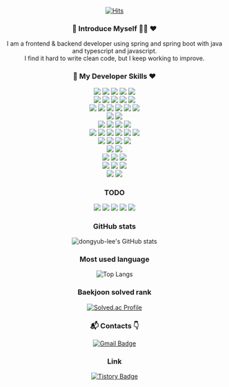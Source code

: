 <div align=center>
  
[![Hits](https://hits.seeyoufarm.com/api/count/incr/badge.svg?url=https%3A%2F%2Fgithub.com%2Fdongyub-lee%2Fhit-counter&count_bg=%2379C83D&title_bg=%23555555&icon=&icon_color=%23E7E7E7&title=hits&edge_flat=false)](https://hits.seeyoufarm.com)

### 🙌 Introduce Myself 🙇‍♂️ ❤
I am a frontend & backend developer using spring and spring boot with java and typescript and javascript.  
I find it hard to write clean code, but I keep working to improve.
<br>

### 🤝 My Developer Skills ❤️
<!--
![](https://img.shields.io/badge/JAVA-007396?style=for-the-badge&logo=java&logoColor=white)
![](https://img.shields.io/badge/TypeScript-FFFFFF?style=for-the-badge&logo=typescript&logoColor=orange)
![](https://img.shields.io/badge/Javascript-F7DF1E?style=for-the-badge&logo=javascript&logoColor=black)  
![](https://img.shields.io/badge/Spring-6DB33F?style=for-the-badge&logo=spring&logoColor=white)
![](https://img.shields.io/badge/SpringBoot-5DB13F?style=for-the-badge&logo=springboot&logoColor=white)
![](https://img.shields.io/badge/DOCKER-4459A1?style=for-the-badge&logo=DOCKER&logoColor=white)
![](https://img.shields.io/badge/Kubernetes-326CE5?style=for-the-badge&logo=Kubernetes&logoColor=white)
-->

<img src="https://img.shields.io/badge/c-00599C?style=for-the-badge&logo=c%2B%2B&logoColor=white">
<img src="https://img.shields.io/badge/python-3776AB?style=for-the-badge&logo=python&logoColor=white"> 
<img src="https://img.shields.io/badge/TypeScript-FFFFFF?style=for-the-badge&logo=typescript&logoColor=orange">
<img src="https://img.shields.io/badge/Javascript-F7DF1E?style=for-the-badge&logo=javascript&logoColor=black">
<img src="https://img.shields.io/badge/JAVA-007396?style=for-the-badge&logo=java&logoColor=white"> 
<br>

<img src="https://img.shields.io/badge/html5-E34F26?style=for-the-badge&logo=html5&logoColor=white"> 
<img src="https://img.shields.io/badge/css-1572B6?style=for-the-badge&logo=css3&logoColor=white">
<img src="https://img.shields.io/badge/jquery-0769AD?style=for-the-badge&logo=jquery&logoColor=white">
<img src="https://img.shields.io/badge/fontawesome-339AF0?style=for-the-badge&logo=fontawesome&logoColor=white">
<img src="https://img.shields.io/badge/bootstrap-7952B3?style=for-the-badge&logo=bootstrap&logoColor=white">
<br>

<img src="https://img.shields.io/badge/oracle-F80000?style=for-the-badge&logo=oracle&logoColor=white"> 
<img src="https://img.shields.io/badge/mysql-4479A1?style=for-the-badge&logo=mysql&logoColor=white"> 
<img src="https://img.shields.io/badge/mariaDB-003545?style=for-the-badge&logo=mariaDB&logoColor=white"> 
<img src="https://img.shields.io/badge/postgresql-4169E1?style=for-the-badge&logo=postgresql&logoColor=black">
<img src="https://img.shields.io/badge/influxdb-47A248?style=for-the-badge&logo=influxdb&logoColor=white">
<img src="https://img.shields.io/badge/dbeaver-382923?style=for-the-badge&logo=dbeaver&logoColor=white">
<br>

<img src="https://img.shields.io/badge/opensearch-005EB8?style=for-the-badge&logo=opensearch&logoColor=white">
<img src="https://img.shields.io/badge/elasticsearch-005571?style=for-the-badge&logo=elasticsearch&logoColor=white">
<br>

<img src="https://img.shields.io/badge/Nexacro-DD0031?style=for-the-badge&logo=Nexacro&logoColor=white">
<img src="https://img.shields.io/badge/node.js-339933?style=for-the-badge&logo=Node.js&logoColor=white">
<img src="https://img.shields.io/badge/vue.js-4FC08D?style=for-the-badge&logo=vue.js&logoColor=white"> 
<img src="https://img.shields.io/badge/react-61DAFB?style=for-the-badge&logo=react&logoColor=black"> 
<br>

<img src="https://img.shields.io/badge/spring-6DB33F?style=for-the-badge&logo=spring&logoColor=white">
<img src="https://img.shields.io/badge/SpringBoot-5DB13F?style=for-the-badge&logo=springboot&logoColor=white">
<img src="https://img.shields.io/badge/kafka-231F20?style=for-the-badge&logo=apachekafka&logoColor=white">
<img src="https://img.shields.io/badge/fluentd-0E83C8?style=for-the-badge&logo=fluentd&logoColor=white">
<img src="https://img.shields.io/badge/fluentbit-49BDA5?style=for-the-badge&logo=fluentbit&logoColor=white">
<img src="https://img.shields.io/badge/opentelemetry-000000?style=for-the-badge&logo=opentelemetry&logoColor=white">
<br>

<img src="https://img.shields.io/badge/linux-FCC624?style=for-the-badge&logo=linux&logoColor=black"> 
<img src="https://img.shields.io/badge/DOCKER-4459A1?style=for-the-badge&logo=DOCKER&logoColor=black"> 
<img src="https://img.shields.io/badge/Kubernetes-326CE5?style=for-the-badge&logo=Kubernetes&logoColor=black"> 
<img src="https://img.shields.io/badge/apache tomcat-F8DC75?style=for-the-badge&logo=apachetomcat&logoColor=black">
<br>

<img src="https://img.shields.io/badge/amazon cloudwatch-FF4F8B?style=for-the-badge&logo=amazoncloudwatch&logoColor=white">
<img src="https://img.shields.io/badge/naver cloud insight-03C75A?style=for-the-badge&logo=naver&logoColor=white"> 
<br>

<img src="https://img.shields.io/badge/chart.js-FF6384?style=for-the-badge&logo=chartdotjs&logoColor=white">
<img src="https://img.shields.io/badge/blender-E87D0D?style=for-the-badge&logo=blender&logoColor=white">
<img src="https://img.shields.io/badge/three.js-000000?style=for-the-badge&logo=threedotjs&logoColor=white">
<br>

<img src="https://img.shields.io/badge/git-F05032?style=for-the-badge&logo=git&logoColor=white">
<img src="https://img.shields.io/badge/gitlab-FC6D26?style=for-the-badge&logo=gitlab&logoColor=white">
<img src="https://img.shields.io/badge/github-181717?style=for-the-badge&logo=github&logoColor=white">
<br>

<img src="https://img.shields.io/badge/selenium-43B02A?style=for-the-badge&logo=selenium&logoColor=white">
<img src="https://img.shields.io/badge/playwright-4285F4?style=for-the-badge&logo=google&logoColor=white">
<br>

### TODO
<img src="https://img.shields.io/badge/express-000000?style=for-the-badge&logo=express&logoColor=white">
<img src="https://img.shields.io/badge/flask-000000?style=for-the-badge&logo=flask&logoColor=white">
<img src="https://img.shields.io/badge/flutter-02569B?style=for-the-badge&logo=flutter&logoColor=white">
<img src="https://img.shields.io/badge/kotlin-7F52FF?style=for-the-badge&logo=kotlin&logoColor=white">
<img src="https://img.shields.io/badge/kotlin-7F52FF?style=for-the-badge&logo=kotlin&logoColor=white">
<br>

### GitHub stats
![dongyub-lee's GitHub stats](https://github-readme-stats.vercel.app/api?username=dongyub-lee&show_icons=true&theme=dracula)  

### Most used language
![Top Langs](https://github-readme-stats.vercel.app/api/top-langs/?username=dongyub-lee&layout=compact&theme=highcontrast)

### Baekjoon solved rank
[![Solved.ac Profile](http://mazassumnida.wtf/api/generate_badge?boj=ldyydl)](https://solved.ac/ldyydl)

### :mailbox_with_mail: Contacts 👇
[![Gmail Badge](https://img.shields.io/badge/-Gmail-d14836?style=flat-square&logo=Gmail&logoColor=white&link=mailto:imbecile2222@gmail.com)](mailto:imbecile2222@gmail.com)

### Link
[![Tistory Badge](https://img.shields.io/badge/Tech%20Blog-555263?style=flat&logoColor=white)]("https://velog.io/@ldyydl/posts/)

</div>
